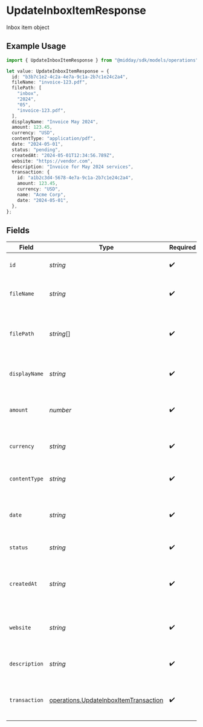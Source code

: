 # UpdateInboxItemResponse

Inbox item object

## Example Usage

```typescript
import { UpdateInboxItemResponse } from "@midday/sdk/models/operations";

let value: UpdateInboxItemResponse = {
  id: "b3b7c1e2-4c2a-4e7a-9c1a-2b7c1e24c2a4",
  fileName: "invoice-123.pdf",
  filePath: [
    "inbox",
    "2024",
    "05",
    "invoice-123.pdf",
  ],
  displayName: "Invoice May 2024",
  amount: 123.45,
  currency: "USD",
  contentType: "application/pdf",
  date: "2024-05-01",
  status: "pending",
  createdAt: "2024-05-01T12:34:56.789Z",
  website: "https://vendor.com",
  description: "Invoice for May 2024 services",
  transaction: {
    id: "a1b2c3d4-5678-4e7a-9c1a-2b7c1e24c2a4",
    amount: 123.45,
    currency: "USD",
    name: "Acme Corp",
    date: "2024-05-01",
  },
};
```

## Fields

| Field                                                                                          | Type                                                                                           | Required                                                                                       | Description                                                                                    | Example                                                                                        |
| ---------------------------------------------------------------------------------------------- | ---------------------------------------------------------------------------------------------- | ---------------------------------------------------------------------------------------------- | ---------------------------------------------------------------------------------------------- | ---------------------------------------------------------------------------------------------- |
| `id`                                                                                           | *string*                                                                                       | :heavy_check_mark:                                                                             | Inbox item ID (UUID)                                                                           | b3b7c1e2-4c2a-4e7a-9c1a-2b7c1e24c2a4                                                           |
| `fileName`                                                                                     | *string*                                                                                       | :heavy_check_mark:                                                                             | Original file name of the uploaded document                                                    | invoice-123.pdf                                                                                |
| `filePath`                                                                                     | *string*[]                                                                                     | :heavy_check_mark:                                                                             | Path segments to the file in storage                                                           | [<br/>"inbox",<br/>"2024",<br/>"05",<br/>"invoice-123.pdf"<br/>]                               |
| `displayName`                                                                                  | *string*                                                                                       | :heavy_check_mark:                                                                             | Display name for the inbox item                                                                | Invoice May 2024                                                                               |
| `amount`                                                                                       | *number*                                                                                       | :heavy_check_mark:                                                                             | Amount detected or entered for the inbox item                                                  | 123.45                                                                                         |
| `currency`                                                                                     | *string*                                                                                       | :heavy_check_mark:                                                                             | Currency code (ISO 4217) for the amount                                                        | USD                                                                                            |
| `contentType`                                                                                  | *string*                                                                                       | :heavy_check_mark:                                                                             | MIME type of the uploaded file                                                                 | application/pdf                                                                                |
| `date`                                                                                         | *string*                                                                                       | :heavy_check_mark:                                                                             | Date associated with the inbox item (ISO 8601)                                                 | 2024-05-01                                                                                     |
| `status`                                                                                       | *string*                                                                                       | :heavy_check_mark:                                                                             | Status of the inbox item                                                                       | pending                                                                                        |
| `createdAt`                                                                                    | *string*                                                                                       | :heavy_check_mark:                                                                             | Date and time when the inbox item was created (ISO 8601)                                       | 2024-05-01T12:34:56.789Z                                                                       |
| `website`                                                                                      | *string*                                                                                       | :heavy_check_mark:                                                                             | Website associated with the inbox item, if any                                                 | https://vendor.com                                                                             |
| `description`                                                                                  | *string*                                                                                       | :heavy_check_mark:                                                                             | Description or notes for the inbox item                                                        | Invoice for May 2024 services                                                                  |
| `transaction`                                                                                  | [operations.UpdateInboxItemTransaction](../../models/operations/updateinboxitemtransaction.md) | :heavy_check_mark:                                                                             | Matched transaction for this inbox item, if any                                                |                                                                                                |